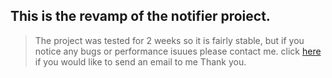 ## This is the revamp of the notifier proiect.
>The project was tested for 2 weeks so it is fairly stable, but if you notice any bugs or performance isuues please contact me.
>click [here](https://mail.google.com/mail/?view=cm&fs=1&to=borbelygergo06@gmail.com&su=Feedback%20on%20re_notifier&body=Type%20your%20feedback%20here) if you would like to send an email to me
>Thank you.